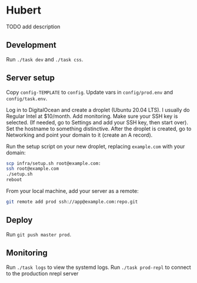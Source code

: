 # Hubert

TODO add description

## Development

Run `./task dev` and `./task css`.

## Server setup

Copy `config-TEMPLATE` to `config`. Update vars in `config/prod.env` and
`config/task.env`.

Log in to DigitalOcean and create a droplet (Ubuntu 20.04 LTS). I usually do
Regular Intel at $10/month. Add monitoring. Make sure your SSH key is selected.
(If needed, go to Settings and add your SSH key, then start over). Set the
hostname to something distinctive. After the droplet is created, go to
Networking and point your domain to it (create an A record).

Run the setup script on your new droplet, replacing `example.com` with your
domain:

```bash
scp infra/setup.sh root@example.com:
ssh root@example.com
./setup.sh
reboot
```

From your local machine, add your server as a remote:

```bash
git remote add prod ssh://app@example.com:repo.git
```

## Deploy

Run `git push master prod`.

## Monitoring

Run `./task logs` to view the systemd logs. Run `./task prod-repl` to connect
to the production nrepl server
